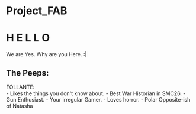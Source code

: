 # Project_FAB
<h1>H     E     L     L     O</h1>

We are Yes.
Why are you Here.
:|

<h2>The Peeps:</h2>

<p>FOLLANTE: <br>
- Likes the things you don't know about.
- Best War Historian in SMC26.
- Gun Enthusiast.
- Your irregular Gamer.
- Loves horror.
- Polar Opposite-ish of Natasha</p>


